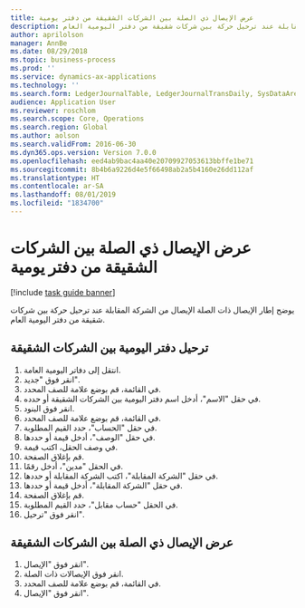 ```yaml
---
title: عرض الإيصال ذي الصلة بين الشركات الشقيقة من دفتر يومية
description: يوضح إطار الإيصال ذات الصلة الإيصال من الشركة المقابلة عند ترحيل حركة بين شركات شقيقة من دفتر اليومية العام.
author: aprilolson
manager: AnnBe
ms.date: 08/29/2018
ms.topic: business-process
ms.prod: ''
ms.service: dynamics-ax-applications
ms.technology: ''
ms.search.form: LedgerJournalTable, LedgerJournalTransDaily, SysDataAreaSelectLookup, LedgerTransVoucher, LedgerTransRelatedVouchers
audience: Application User
ms.reviewer: roschlom
ms.search.scope: Core, Operations
ms.search.region: Global
ms.author: aolson
ms.search.validFrom: 2016-06-30
ms.dyn365.ops.version: Version 7.0.0
ms.openlocfilehash: eed4ab9bac4aa40e20709927053613bbffe1be71
ms.sourcegitcommit: 8b4b6a9226d4e5f66498ab2a5b4160e26dd112af
ms.translationtype: HT
ms.contentlocale: ar-SA
ms.lasthandoff: 08/01/2019
ms.locfileid: "1834700"
---
```

# <a name="view-related-intercompany-voucher-from-journal"></a>عرض الإيصال ذي الصلة بين الشركات الشقيقة من دفتر يومية

[!include [task guide banner](../../includes/task-guide-banner.md)]

يوضح إطار الإيصال ذات الصلة الإيصال من الشركة المقابلة عند ترحيل حركة بين شركات شقيقة من دفتر اليومية العام.


## <a name="post-an-intercompany-journal"></a>ترحيل دفتر اليومية بين الشركات الشقيقة
1. انتقل إلى دفاتر اليومية العامة.
2. انقر فوق "جديد".
3. في القائمة، قم بوضع علامة للصف المحدد.
4. في حقل "الاسم"، أدخل اسم دفتر اليومية بين الشركات الشقيقة أو حدده.
5. انقر فوق البنود.
6. في القائمة، قم بوضع علامة للصف المحدد.
7. في حقل "الحساب"، حدد القيم المطلوبة.
8. في حقل "الوصف"، أدخل قيمة أو حددها.
9. في وصف الحقل، اكتب قيمة.
10. قم بإغلاق الصفحة.
11. في الحقل "مدين"، أدخل رقمًا.
12. في حقل "الشركة المقابلة"، اكتب الشركة المقابلة أو حددها.
13. في حقل "الشركة المقابلة"، أدخل قيمة أو حددها.
14. قم بإغلاق الصفحة.
15. في الحقل "حساب مقابل"، حدد القيم المطلوبة.
16. انقر فوق "ترحيل".

## <a name="view-related-intercompany-voucher"></a>عرض الإيصال ذي الصلة بين الشركات الشقيقة
1. انقر فوق "الإيصال".
2. انقر فوق الإيصالات ذات الصلة.
3. في القائمة، قم بوضع علامة للصف المحدد.
4. انقر فوق "الإيصال".

